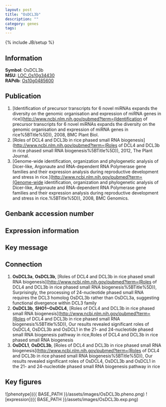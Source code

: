 ```yaml
---
layout: post
title: "OsDCL3b"
description: ""
category: genes
tags: 
---
```

{% include JB/setup %}

## Information
__Symbol__: OsDCL3b  
__MSU__: [LOC_Os10g34430](http://rice.plantbiology.msu.edu/cgi-bin/ORF_infopage.cgi?orf=LOC_Os10g34430)  
__RAPdb__: [Os10g0485600](http://rapdb.dna.affrc.go.jp/viewer/gbrowse_details/irgsp1?name=Os10g0485600)  

## Publication
1. [Identification of precursor transcripts for 6 novel miRNAs expands the diversity on the genomic organisation and expression of miRNA genes in rice](http://www.ncbi.nlm.nih.gov/pubmed?term=(Identification of precursor transcripts for 6 novel miRNAs expands the diversity on the genomic organisation and expression of miRNA genes in rice%5BTitle%5D)), 2008, BMC Plant Biol.
2. [Roles of DCL4 and DCL3b in rice phased small RNA biogenesis](http://www.ncbi.nlm.nih.gov/pubmed?term=(Roles of DCL4 and DCL3b in rice phased small RNA biogenesis%5BTitle%5D)), 2012, The Plant Journal.
3. [Genome-wide identification, organization and phylogenetic analysis of Dicer-like, Argonaute and RNA-dependent RNA Polymerase gene families and their expression analysis during reproductive development and stress in rice.](http://www.ncbi.nlm.nih.gov/pubmed?term=(Genome-wide identification, organization and phylogenetic analysis of Dicer-like, Argonaute and RNA-dependent RNA Polymerase gene families and their expression analysis during reproductive development and stress in rice.%5BTitle%5D)), 2008, BMC Genomics.

## Genbank accession number

## Expression information

## Key message

## Connection
1. __OsDCL3a__, __OsDCL3b__, [Roles of DCL4 and DCL3b in rice phased small RNA biogenesis](http://www.ncbi.nlm.nih.gov/pubmed?term=(Roles of DCL4 and DCL3b in rice phased small RNA biogenesis%5BTitle%5D)),  Surprisingly, the processing of 24-nucleotide phased small RNA requires the DCL3 homolog OsDCL3b rather than OsDCL3a, suggesting functional divergence within DCL3 family
2. __OsDCL3b__, __SHO1~OsDCL4__, [Roles of DCL4 and DCL3b in rice phased small RNA biogenesis](http://www.ncbi.nlm.nih.gov/pubmed?term=(Roles of DCL4 and DCL3b in rice phased small RNA biogenesis%5BTitle%5D)),  Our results revealed significant roles of OsDCL4, OsDCL3b and OsDCL1 in the 21- and 24-nucleotide phased small RNA biogenesis pathway in rice,Roles of DCL4 and DCL3b in rice phased small RNA biogenesis
3. __OsDCL1__, __OsDCL3b__, [Roles of DCL4 and DCL3b in rice phased small RNA biogenesis](http://www.ncbi.nlm.nih.gov/pubmed?term=(Roles of DCL4 and DCL3b in rice phased small RNA biogenesis%5BTitle%5D)),  Our results revealed significant roles of OsDCL4, OsDCL3b and OsDCL1 in the 21- and 24-nucleotide phased small RNA biogenesis pathway in rice

## Key figures
![phenotype]({{ BASE_PATH }}/assets/images/OsDCL3b.pheno.png)
![expression]({{ BASE_PATH }}/assets/images/OsDCL3b.exp.png)


